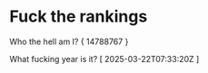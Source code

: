 # Fuck the rankings

Who the hell am I?
{ 14788767 }

What fucking year is it?
[ 2025-03-22T07:33:20Z ]
